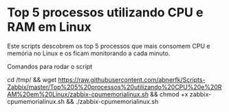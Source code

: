 # Top 5 processos utilizando CPU e RAM em Linux

Este scripts descobrem os top 5 processos que mais consomem CPU e memória no Linux e os ficam monitorando a cada minuto.

Comandos para rodar o script

cd /tmp/ && wget https://raw.githubusercontent.com/abnerfk/Scripts-Zabbix/master/Top%205%20processos%20utilizando%20CPU%20e%20RAM%20em%20Linux/zabbix-cpumemorialinux.sh && chmod +x zabbix-cpumemorialinux.sh && ./zabbix-cpumemorialinux.sh
